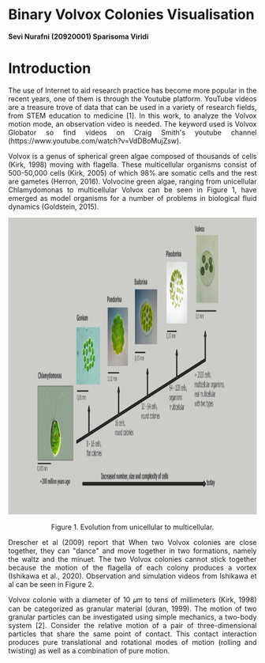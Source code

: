 # Binary Volvox Colonies Visualisation
**Sevi Nurafni (20920001)
Sparisoma Viridi**

# Introduction
<p align="justify"> The use of Internet to aid research practice has become more popular in the recent years, one of them is through the Youtube platform. YouTube videos are a treasure trove of data that can be used in a variety of research fields, from STEM education to medicine [1]. In this work, to analyze the Volvox motion mode, an observation video is needed. The keyword used is Volvox Globator so find videos on Craig Smith's youtube channel (https://www.youtube.com/watch?v=VdDBoMujZsw).</p>

<p align="justify">
Volvox is a genus of spherical green algae composed of thousands of cells (Kirk, 1998) moving with flagella. These multicellular organisms consist of 500-50,000 cells (Kirk, 2005) of which 98% are somatic cells and the rest are gametes (Herron, 2016). Volvocine green algae, ranging from unicellular Chlamydomonas to multicellular Volvox can be seen in Figure 1, have emerged as model organisms for a number of problems in biological fluid dynamics (Goldstein, 2015). </p> 

<img src="img/evolution.png" alt="Evolution Unicelular to Multicelular" style="width:1000px;height:600px;">
<p align="center"> Figure 1. Evolution from unicellular to multicellular.</p>
<p align="justify"> Drescher et al (2009) report that When two Volvox colonies are close together, they can "dance" and move together in two formations, namely the waltz and the minuet. The two Volvox colonies cannot stick together because the motion of the flagella of each colony produces a vortex (Ishikawa et al., 2020). Observation and simulation videos from Ishikawa et al can be seen in Figure 2.</p>

<p align="justify"> Volvox colonie with a diameter of 10 𝜇𝑚 to tens of millimeters (Kirk, 1998) can be categorized as granular material (duran, 1999). The motion of two granular particles can be investigated using simple mechanics, a two-body system [2]. Consider the relative motion of a pair of three-dimensional particles that share the same point of contact. This contact interaction produces pure translational and rotational modes of motion (rolling and twisting) as well as a combination of pure motion. </p>